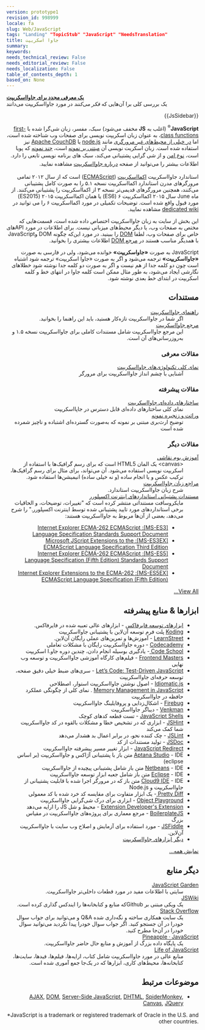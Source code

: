 ```yaml
---
version: prototype1
revision_id: 998999
locale: fa
slug: Web/JavaScript
tags: "Landing" "TopicStub" "JavaScript" "NeedsTranslation"
title: جاوا اسکریپت
summary: 
keywords: 
needs_technical_review: False
needs_editorial_review: False
needs_localization: False
table_of_contents_depth: 1
based_on: None
---
```

<div class="callout-box"><strong><a href="/fa/docs/Web/JavaScript/A_re-introduction_to_JavaScript">یک معرفی مجدد برای جاوااسکریپت</a></strong><br />
یک بررسی کلی برا آن‌هایی که <em>فکر می‌کنند</em> در مورد جاوااسکریپت می‌دانند</div>

<p dir="rtl">{{JsSidebar}}</p>

<p dir="rtl"><strong>JavaScript</strong><sup>®</sup> (اغلب به <strong>JS</strong> مخفف می‌شود) سبک، مفسر، زبان شی‌گرا شده با <a href="https://en.wikipedia.org/wiki/First-class_functions" title="https://en.wikipedia.org/wiki/First-class_functions">first-class functions</a>، به عنوان زبان اسکریپت نویسی برای صفحات وب شناخته شده است، اما <a class="external" href="http://en.wikipedia.org/wiki/JavaScript#Uses_outside_web_pages">در خیلی از محیط‌های غیر مرورگری</a> مانند <a class="external" href="http://nodejs.org/">node.js</a> یا <a href="http://couchdb.apache.org">Apache CouchDB</a> نیز استفاده شده است. زبان اسکریت نویسی آن <a class="mw-redirect" href="https://en.wikipedia.org/wiki/Prototype-based" title="Prototype-based">مبتنی بر نمونه</a> است، <a href="/en-US/docs/multiparadigmlanguage.html" title="/en-US/docs/multiparadigmlanguage.html">چند نمونه</a> که پویا است،<span style="color:rgb(102, 102, 102); line-height:21px"> </span><a href="https://en.wikipedia.org/wiki/Type_safety" style="line-height: 21px;" title="Type safety">نوع امن</a><span style="line-height:1.572"> و از شی گرایی پشتیبانی می‌کند، سبک ‌های برنامه نویسی تابعی را دارد. اطلاعات بیشتر را می‌توانید از صفحه <a href="/fa/docs/docs/Web/JavaScript/About_JavaScript">درباره جاوااسکریپت</a></span><span style="line-height:1.572"> مشاهده نمایید.</span></p>

<p dir="rtl">استاندارد جاوااسکریپت <a href="/fa/docs/JavaScript/Language_Resources">اکمااسکریپت</a> (<a href="/fa/docs/JavaScript/Language_Resources">ECMAScript</a>) است که از سال ۲۰۱۲ تمامی مرورگر‌های مدرن استاندارد اکمااسکریپت نسخه ۵.۱ را به صورت کامل پشتیبانی می‌کنند، همچنین مرورگر‌های قدیمی‌تر نسخه ۳ از اکمااسکریپت را پشتیبانی می‌کنند. از ماه June سال ۲۰۱۵ اکمااسکریپت ۶ (ES6) یا همان اکمااسکریپت ۲۰۱۵ (ES2015) مورد قبول واقع شده است. توضیحات تکمیلی در مورد اکمااسکریپت ۶ را می توانید در <a class="external" href="http://wiki.ecmascript.org/doku.php?id=harmony:proposals">dedicated wiki</a> مشاهده نمایید.</p>

<p dir="rtl">این بخش از سایت به زبان جاوااسکریپت اختصاص داده شده است، قسمت‌هایی که مختص به صفحات وب، یا دیگر محیط‌های میزبانی نیست. برای اطلاعات در مورد API‌های خاص برای صفحات وب، لطفا <a href="/fa/docs/DOM">DOM</a> را ببینید. در مورد این‌که چگونه DOM وJavaScript با همدیگر مناسب هستند در <a href="/fa/docs/Gecko_DOM_Reference/Introduction#DOM_and_JavaScript">مرجع DOM</a> اطلاعات بیشتری را بخوانید.</p>

<p dir="rtl">JavaScript به صورت <strong>«جاواسکریپت»</strong> خوانده می‌شود، ولی در فارسی به صورت <strong>«جاوااسکریپت»</strong> ترجمه می‌شود و اگر به صورت «جاوا اسکریپت» ترجمه شود اشتباه است چون دو کلمه جدا از هم نیست و اگر به صورت دو کلمه جدا نوشته شود خطلاهای نگارشی ایجاد می‌شود، به طور مثال ممکن است کلمه جاوا در انتهای خط و کلمه اسکریپت در ابتدای خط بعدی نوشته شود.</p>

<div class="row topicpage-table" dir="rtl">
<div class="section">
<h2 class="Documentation" id="مستندات">مستندات</h2>

<dl>
 <dt><a href="/fa/docs/Web/JavaScript/Guide">راهنمای جاوااسکریپت</a></dt>
 <dd>اگر شما در جاوااسکریپت تازه‌کار هستید، باید این راهنما را بخوانید.</dd>
 <dt><a href="/fa/docs/Web/JavaScript/Reference">مرجع جاوااسکریپت</a></dt>
 <dd>این مرجع جاوااسکریپت شامل مستندات کاملی برای جاوااسکریپت نسخه ۱.۵ و به‌روزرسانی‌های آن است.</dd>
</dl>

<h3 id="مقالات_معرفی">مقالات معرفی</h3>

<dl>
 <dt><a href="/fa/docs/Web/JavaScript/JavaScript_technologies_overview">نمای کلی تکنولوژی‌های جاوااسکریپت</a></dt>
 <dd>آشنایی با چشم انداز جاوااسکریپت برای مرورگر</dd>
</dl>

<h3 id="مقالات_پیشرفته">مقالات پیشرفته</h3>

<dl>
 <dt><a href="/fa/docs/Web/JavaScript/Data_structures">ساختارهای داده‌ای جاوااسکریپت</a></dt>
 <dd>نمای کلی ساختارهای داده‌ای قابل دسترس در جاپااسکریپت</dd>
 <dt><a href="/fa/docs/Web/JavaScript/Guide/Inheritance_and_the_prototype_chain">وراثت و زنجیره نمونه</a></dt>
 <dd>توضیح ارث‌بری مبتنی بر نمونه که به‌صورت گسترده‌ای اشتباده و ناچیز شمرده شده است</dd>
</dl>

<h3 id="مقالات_دیگر">مقالات دیگر</h3>

<dl>
 <dt><a href="/fa/docs/Web/Guide/HTML/Canvas_tutorial">آموزش بوم نقاشی</a></dt>
 <dd>&lt;canvas&gt; یک المان HTML5 است که برای رسم گرافیک‌ها با استفاده از اسکریپت نویسی استفاده می‌شود. آن می‌تواند، برای مثال برای رسم گرافیک‌ها، ترکیب عکس و یا انجام ساده (و نه خیلی ساده) انیمیشن‌ها استفاده شود.</dd>
 <dt><a href="/fa/docs/Web/JavaScript/Language_Resources">مراجع زبان جاوااسکریپت</a></dt>
 <dd>شرح زبان جاوااسکریپت استاندارد.</dd>
 <dt><a class="external" href="http://msdn.microsoft.com/en-us/library/ff405926.aspx">مستندات پشتیبانی استانداردهای اینترنت اکسپلورر</a></dt>
 <dd>مایکروسافت مستنداتی منتشر کرده است که "تغییرات، توضیحات، و الحاقیات برخی استانداردهای مورد تایید پشتیبانی شده توسط اینترنت اکسپلورر." را شرح می‌دهد، بعضی از آن‌ها مربوط به جاوااسکریپت هستند:</dd>
 <dd>
 <ul>
  <li><a class="external" href="http://msdn.microsoft.com/en-us/library/ff520996.aspx">[MS-ES3]: Internet Explorer ECMA-262 ECMAScript Language Specification Standards Support Document </a></li>
  <li><a class="external" href="http://msdn.microsoft.com/en-us/library/ff521046.aspx">[MS-ES3EX]: Microsoft JScript Extensions to the ECMAScript Language Specification Third Edition </a></li>
  <li><a class="external" href="http://msdn.microsoft.com/en-us/library/ff960769.aspx">[MS-ES5]: Internet Explorer ECMA-262 ECMAScript Language Specification (Fifth Edition) Standards Support Document </a></li>
  <li><a class="external" href="http://msdn.microsoft.com/en-us/library/ff955363.aspx">[MS-ES5EX]: Internet Explorer Extensions to the ECMA-262 ECMAScript Language Specification (Fifth Edition)</a></li>
 </ul>
 </dd>
</dl>

<p><span class="alllinks"><a href="/en-US/docs/tag/JavaScript">View All...</a></span></p>
</div>

<div class="section">
<h2 class="Tools" id="ابزارها_منابع_پیشرفته">ابزارها &amp; منابع پیشرفته</h2>

<ul>
 <li><a href="/fa/docs/Tools">ابزارهای توسعه فایرفاکس</a> - ابزارهای عالی تعبیه شده در فایرفاکس.</li>
 <li><a href="http://koding.com">Koding</a> پلت فرم توسعه آن‌لاین با پشتیبانی جاوااسکریپت</li>
 <li><a href="http://www.learnstreet.com/">LearnStreet</a> - آموزش‌ها و تمرین‌های عملی رایگان آن‌لاین.</li>
 <li><a href="http://www.codecademy.com/">Codecademy</a> - دوره جاوااسکریپت رایگان با مشکلات تعاملی</li>
 <li><a href="http://codeschool.com">Code School </a>- یادگیری بوسیله انجام دادن، چندین دوره جاو.ا اسکریپت</li>
 <li><a href="http://frontendmasters.com/" title="http://frontendmasters.com/">Frontend Masters</a> - فیلم‌های کارگاه آموزشی جاوااسکریپت و توسعه وب نهایی</li>
 <li><a href="http://www.letscodejavascript.com/" title="http://www.letscodejavascript.com/">Let’s Code: Test-Driven JavaScript</a>&nbsp;- سری‌های ضبط خیلی دقیق صفحه، توسعه حرفه‌ای جاوااسکریپت</li>
 <li><a class="link-https" href="https://github.com/rwldrn/idiomatic.js">Idiomatic.js</a> - اصول نوشتن جاوااسکریپت استوار، اصطلاحی</li>
 <li><a href="/en-US/docs/JavaScript/Memory_Management">Memory Management in JavaScript</a> . نمای کلی از چگونگی عملکرد حافظه در جاوااسکریپت</li>
 <li><a class="external" href="http://www.getfirebug.com/">Firebug</a> - اشکال‌زدایی و پروفایلینگ جاوااسکریپت</li>
 <li><a href="/en-US/docs/Venkman">Venkman</a> - دیباگر جاوااسکریپت</li>
 <li><a href="/en-US/docs/JavaScript/Shells">JavaScript Shells</a> - تست قطعه کدهای کوچک</li>
 <li><a class="external" href="http://jshint.com">JSHint</a> - ابزاری که در تشخیص خطا و مشکلات بالقوه در کد جاوااسکریپت شما کمک می‌کند</li>
 <li><a class="external" href="http://www.jslint.com/lint.html">JSLint</a> - چک کننده نحو، در برابر اعمال بد هشدار می‌دهد</li>
 <li><a class="external" href="http://usejsdoc.org/">JSDoc</a> - تولید مستندات از کد</li>
 <li><a class="external" href="http://online-marketing-technologies.com/tools/javascript-redirection-generator.html" title="JavaScript Redirect">JavaScript Redirect</a> - ابزار تغییر مسیر پیشرفته جاوااسکریپت</li>
 <li><a class="external" href="http://www.aptana.com">Aptana Studio</a> - <span id="result_box" lang="fa"><span class="hps">IDE</span> <span class="hps">متن باز</span> <span class="hps">با</span> پشتیبانی <span class="hps">آژاکس</span> <span class="hps">و</span> <span class="hps">جاوااسکریپت</span> <span class="atn hps">(</span><span>بر اساس</span> eclipse<span>)</span></span></li>
 <li><a class="external" href="http://netbeans.org/features/javascript/">Netbeans</a> - IDE متن باز شامل پشتیبانی پیچیده از جاوااسکریپت</li>
 <li><a class="external" href="http://www.eclipse.org/downloads/packages/eclipse-ide-javascript-web-developers/heliossr1">Eclipse</a> - IDE متن باز شامل جعبه ابزار توسعه جاوااسکریپت</li>
 <li><a class="external" href="http://www.c9.io">Cloud9 IDE</a> - IDE متن باز که در مرورگر اجرا شده با قابلیت پشتیبانی از جاوااسکریپت و Node.js</li>
 <li><a class="external" href="http://prettydiff.com/">Pretty Diff </a>- یک ابزار متفاوت برای مقایسه کد خرد شده با کد معمولی</li>
 <li><a href="http://www.objectplayground.com/" title="http://www.objectplayground.com/">Object Playground</a>&nbsp;- ابزاری برای درک شی‌گرایی جاوااسکریپت</li>
 <li><a class="link-https" href="https://addons.mozilla.org/en-US/firefox/addon/7434">Extension Developer's Extension</a> - محیط و شل JS را ارایه می‌دهد</li>
 <li><a href="http://boilerplatejs.org/">BoilerplateJS</a> - مرجع معماری برای پروژه‌های جاوااسکریپت در مقیاس بزرگ</li>
 <li><a href="http://www.jsfiddle.net/">JSFiddle</a> - مورد استفاده برای آزمایش و اصلاح وب سایت با جاوااسکریپت آن‌لاین.&nbsp;</li>
 <li><a href="/fa/docs/JavaScript/Other_JavaScript_tools">دیگر ابزارهای جاوااسکریپت</a></li>
</ul>

<p><span class="alllinks"><a href="/en-US/docs/tag/JavaScript:Tools">نمایش همه...</a></span></p>

<h2 class="Community" id="Other resources" name="Other resources">دیگر منابع</h2>

<dl>
 <dt><a class="external" href="http://bonsaiden.github.com/JavaScript-Garden">JavaScript Garden</a></dt>
 <dd>سایتی با اطلاعات مفید در مورد قطعات داخلی‌تر جاوااسکریپت.</dd>
 <dt><a class="link-https" href="https://github.com/bebraw/jswiki/wiki">JSWiki</a></dt>
 <dd>یک ویکی مبتنی بر Githubکه منابع و کتابخانه‌ها را ایندکس گذاری کرده است.</dd>
 <dt><a href="http://stackoverflow.com/questions/tagged/javascript">Stack Overflow</a></dt>
 <dd>یک سایت همکاری ساخته و نگه‌داری شده Q&amp;A و می‌توانید برای جواب سوال خودرا در آن جستجو کنید. اگر جواب سوال خودرا پیدا نکردید می‌توانید سوال خودرا در آن‌جا مطرح کنید.</dd>
 <dt><a href="http://pineapple.io/resources/tagged/javascript?type=tutorials&amp;sort=all_time">Pineapple · JavaScript</a></dt>
 <dd>یک پایگاه داده بزرگ از آموزش و منابع حال حاضر جاوااسکریپت.</dd>
 <dt><a href="http://lifeofjs.com">Life of JavaScript</a></dt>
 <dd>منابع عالی در مورد جاوااسکریپت شامل کتاب، ارایه‌ها، فیلم‌ها، فیدها، سایت‌ها، کتابخانه‌ها، محیط‌های کاری، ابزارها که در یک‌جا جمع آموری شده است.</dd>
</dl>

<h2 class="Related_Topics" id="Related_Topics" name="Related_Topics">موضوعات مرتبط</h2>

<ul>
 <li><a href="/fa/docs/AJAX">AJAX</a>, <a href="/fa/docs/DOM">DOM</a>, <a class="internal" href="/fa/docs/JavaScript/Server-Side_JavaScript">Server-Side JavaScript</a>, <a href="/fa/docs/DHTML">DHTML</a>, <a href="/fa/docs/Mozilla/Projects/SpiderMonkey">SpiderMonkey</a>, <a href="/fa/docs/HTML/Canvas">Canvas</a>, <a href="/fa/docs/JavaScript/JQuery">JQuery</a></li>
</ul>
</div>
</div>

<p dir="rtl" lang="en-US">‎‎*‎JavaScript is a trademark or registered trademark of Oracle in the U.S. and other countries‎‎.‎</p>

